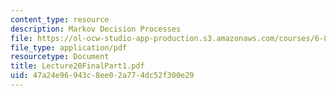 ```yaml
---
content_type: resource
description: Markov Decision Processes
file: https://ol-ocw-studio-app-production.s3.amazonaws.com/courses/6-825-techniques-in-artificial-intelligence-sma-5504-fall-2002/47a24e96943c8ee02a774dc52f300e29_Lecture20FinalPart1.pdf
file_type: application/pdf
resourcetype: Document
title: Lecture20FinalPart1.pdf
uid: 47a24e96-943c-8ee0-2a77-4dc52f300e29
---
```

